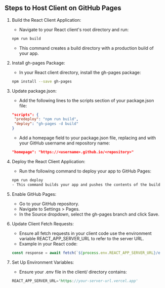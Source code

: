 ## Steps to Host Client on GitHub Pages

1. Build the React Client Application:

   - Navigate to your React client's root directory and run:
   ```bash
   npm run build
   ```
   - This command creates a build directory with a production build of your app.

2. Install gh-pages Package:

   - In your React client directory, install the gh-pages package:
   ```bash
   npm install --save gh-pages
   ```
3. Update package.json:

   - Add the following lines to the scripts section of your package.json file:
   ```json
   "scripts": {
    "predeploy": "npm run build",
    "deploy": "gh-pages -d build"
   }
   ```
   - Add a homepage field to your package.json file, replacing <username> and <repository> with your GitHub username and repository name:
   ```json
   "homepage": "https://<username>.github.io/<repository>"
   ```
4. Deploy the React Client Application:

   - Run the following command to deploy your app to GitHub Pages:
   ```bash
   npm run deploy
   - This command builds your app and pushes the contents of the build directory to the gh-pages branch of your repository.

5. Enable GitHub Pages:
   - Go to your GitHub repository.
   - Navigate to Settings > Pages.
   - In the Source dropdown, select the gh-pages branch and click Save.

6. Update Client Fetch Requests:
   - Ensure all fetch requests in your client code use the environment variable REACT_APP_SERVER_URL to refer to the server URL.
   - Example in your React code:
   ```javascript
   const response = await fetch(`${process.env.REACT_APP_SERVER_URL}/endpoint`);
   ```

7. Set Up Environment Variables:
   - Ensure your .env file in the client/ directory contains:
   ```rust
   REACT_APP_SERVER_URL='https://your-server-url.vercel.app'
   ```